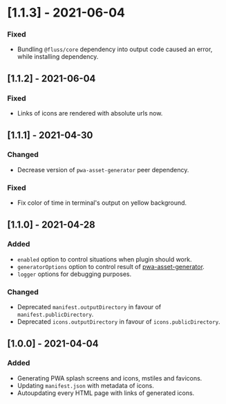 # [1.1.3] - 2021-06-04

### Fixed

- Bundling `@fluss/core` dependency into output code caused an error, while installing dependency.

## [1.1.2] - 2021-06-04

### Fixed

- Links of icons are rendered with absolute urls now.

## [1.1.1] - 2021-04-30

### Changed

- Decrease version of `pwa-asset-generator` peer dependency.

### Fixed

- Fix color of time in terminal's output on yellow background.

## [1.1.0] - 2021-04-28

### Added

- `enabled` option to control situations when plugin should work.
- `generatorOptions` option to control result of [pwa-asset-generator](https://github.com/onderceylan/pwa-asset-generator).
- `logger` options for debugging purposes.

### Changed

- Deprecated `manifest.outputDirectory` in favour of `manifest.publicDirectory`.
- Deprecated `icons.outputDirectory` in favour of `icons.publicDirectory`.

## [1.0.0] - 2021-04-04

### Added

- Generating PWA splash screens and icons, mstiles and favicons.
- Updating `manifest.json` with metadata of icons.
- Autoupdating every HTML page with links of generated icons.
